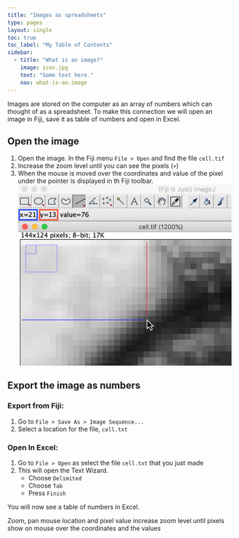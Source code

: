```yaml
---
title: "Images as spreadsheets"
type: pages
layout: single
toc: true
toc_label: "My Table of Contents"
sidebar:
  - title: "What is an image?"
    image: icon.jpg
    text: "Some text here."
    nav: what-is-an-image
---
```


Images are stored on the computer as an array of numbers which can thought of as a spreadsheet. 
To make this connection we will open an image in Fiji, save it as table of numbers and open in Excel. 



## Open the image

1. Open the image. In the Fiji menu `File > Open` and find the file  `cell.tif`
2. Increase the zoom level until you can see the pixels (`+`)
3. When the mouse is moved over the coordinates and value of the pixel under the pointer is displayed in th Fiji toolbar.
![](mouse_over.png)

## Export the image as numbers

### Export from Fiji:
1. Go to `File > Save As > Image Sequence...`
2. Select a location for the file, `cell.txt`

### Open In Excel:
1. Go to `File > Open` as select the file `cell.txt` that you just made
2. This will open the Text Wizard.
   * Choose `Delimited`
   * Choose `Tab`
   * Press `Finish`

You will now see a table of numbers in Excel. 


Zoom,
pan
mouse location and pixel value
increase zoom level until pixels
show on mouse over the coordinates and the values
